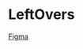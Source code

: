# LeftOvers

<a href="https://www.figma.com/file/uC1QZTNJZBgoJhzpQjnBc4/Leftovers?node-id=0%3A1">Figma</a>
